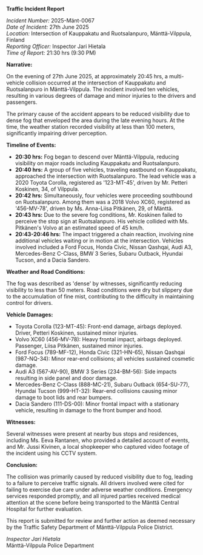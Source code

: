 **Traffic Incident Report**

*Incident Number:* 2025-Mänt-0067  
*Date of Incident:* 27th June 2025  
*Location:* Intersection of Kauppakatu and Ruotsalanpuro, Mänttä-Vilppula, Finland  
*Reporting Officer:* Inspector Jari Hietala  
*Time of Report:* 21:30 hrs (9:30 PM)  

**Narrative:**

On the evening of 27th June 2025, at approximately 20:45 hrs, a multi-vehicle collision occurred at the intersection of Kauppakatu and Ruotsalanpuro in Mänttä-Vilppula. The incident involved ten vehicles, resulting in various degrees of damage and minor injuries to the drivers and passengers.

The primary cause of the accident appears to be reduced visibility due to dense fog that enveloped the area during the late evening hours. At the time, the weather station recorded visibility at less than 100 meters, significantly impairing driver perception.

**Timeline of Events:**

- **20:30 hrs:** Fog began to descend over Mänttä-Vilppula, reducing visibility on major roads including Kauppakatu and Ruotsalanpuro.
- **20:40 hrs:** A group of five vehicles, traveling eastbound on Kauppakatu, approached the intersection with Ruotsalanpuro. The lead vehicle was a 2020 Toyota Corolla, registered as '123-MT-45', driven by Mr. Petteri Koskinen, 34, of Vilppula.
- **20:42 hrs:** Simultaneously, four vehicles were proceeding southbound on Ruotsalanpuro. Among them was a 2018 Volvo XC60, registered as '456-MV-78', driven by Ms. Anna-Liisa Pitkänen, 29, of Mänttä.
- **20:43 hrs:** Due to the severe fog conditions, Mr. Koskinen failed to perceive the stop sign at Ruotsalanpuro. His vehicle collided with Ms. Pitkänen's Volvo at an estimated speed of 45 km/h.
- **20:43-20:46 hrs:** The impact triggered a chain reaction, involving nine additional vehicles waiting or in motion at the intersection. Vehicles involved included a Ford Focus, Honda Civic, Nissan Qashqai, Audi A3, Mercedes-Benz C-Class, BMW 3 Series, Subaru Outback, Hyundai Tucson, and a Dacia Sandero.

**Weather and Road Conditions:**

The fog was described as 'dense' by witnesses, significantly reducing visibility to less than 50 meters. Road conditions were dry but slippery due to the accumulation of fine mist, contributing to the difficulty in maintaining control for drivers.

**Vehicle Damages:**

- Toyota Corolla (123-MT-45): Front-end damage, airbags deployed. Driver, Petteri Koskinen, sustained minor injuries.
- Volvo XC60 (456-MV-78): Heavy frontal impact, airbags deployed. Passenger, Liisa Pitkänen, sustained minor injuries.
- Ford Focus (789-MF-12), Honda Civic (321-HN-65), Nissan Qashqai (987-NQ-34): Minor rear-end collisions; all vehicles sustained cosmetic damage.
- Audi A3 (567-AV-90), BMW 3 Series (234-BM-56): Side impacts resulting in side panel and door damage.
- Mercedes-Benz C-Class (888-MC-21), Subaru Outback (654-SU-77), Hyundai Tucson (999-HT-32): Rear-end collisions causing minor damage to boot lids and rear bumpers.
- Dacia Sandero (111-DS-00): Minor frontal impact with a stationary vehicle, resulting in damage to the front bumper and hood.

**Witnesses:**

Several witnesses were present at nearby bus stops and residences, including Ms. Eeva Rantanen, who provided a detailed account of events, and Mr. Jussi Kivinen, a local shopkeeper who captured video footage of the incident using his CCTV system.

**Conclusion:**

The collision was primarily caused by reduced visibility due to fog, leading to a failure to perceive traffic signals. All drivers involved were cited for failing to exercise due care under adverse weather conditions. Emergency services responded promptly, and all injured parties received medical attention at the scene before being transported to the Mänttä Central Hospital for further evaluation.

This report is submitted for review and further action as deemed necessary by the Traffic Safety Department of Mänttä-Vilppula Police District.

*Inspector Jari Hietala*  
Mänttä-Vilppula Police Department